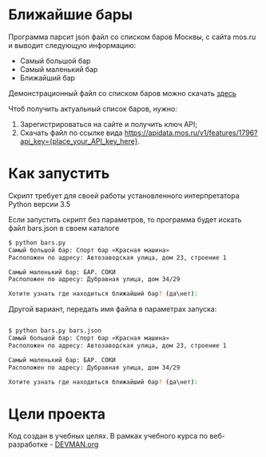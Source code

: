 # Ближайшие бары

Программа парсит json файл со списком баров Москвы, с сайта mos.ru и выводит следующую информацию:
* Самый большой бар
* Самый маленький бар
* Ближайший бар

Демонстрационный файл со списком баров можно скачать [здесь](https://devman.org/media/filer_public/95/74/957441dc-78df-4c99-83b2-e93dfd13c2fa/bars.json)

Чтоб получить актуальный список баров, нужно:
1. Зарегистрироваться на сайте и получить ключ API;
2. Скачать файл по ссылке вида https://apidata.mos.ru/v1/features/1796?api_key={place_your_API_key_here}.

# Как запустить

Скрипт требует для своей работы установленного интерпретатора Python версии 3.5

Если запустить скрипт без параметров, то программа будет искать файл bars.json в своем каталоге

```bash
$ python bars.py
Самый большой бар: Спорт бар «Красная машина»
Расположен по адресу: Автозаводская улица, дом 23, строение 1

Самый маленький бар: БАР. СОКИ
Расположен по адресу: Дубравная улица, дом 34/29

Хотите узнать где находиться ближайший бар? (да\нет):

```


Другой вариант, передать имя файла в параметрах запуска:

```bash

$ python bars.py bars.json
Самый большой бар: Спорт бар «Красная машина»
Расположен по адресу: Автозаводская улица, дом 23, строение 1

Самый маленький бар: БАР. СОКИ
Расположен по адресу: Дубравная улица, дом 34/29

Хотите узнать где находиться ближайший бар? (да\нет):

```

# Цели проекта

Код создан в учебных целях. В рамках учебного курса по веб-разработке - [DEVMAN.org](https://devman.org)
